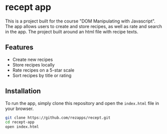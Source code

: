 # recept app

This is a project built for the course "DOM Manipulating with Javascript". The app allows users to create and store recipes, as well as rate and search in the app. The project built around an html file with recipe texts.

## Features

- Create new recipes
- Store recipes locally
- Rate recipes on a 5-star scale
- Sort recipes by title or rating

## Installation

To run the app, simply clone this repository and open the `index.html` file in your browser.

```bash
git clone https://github.com/rezapps/recept.git
cd recept-app
open index.html
